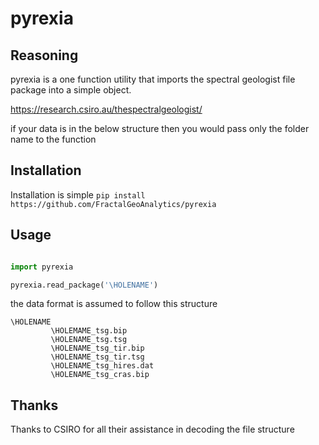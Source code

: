 # pyrexia
## Reasoning
pyrexia is a one function utility that imports the spectral geologist file package into a simple object.

https://research.csiro.au/thespectralgeologist/

if your data is in the below structure then you would pass
only the folder name to the function

## Installation
Installation is simple 
```pip install https://github.com/FractalGeoAnalytics/pyrexia```

## Usage

```python

import pyrexia

pyrexia.read_package('\HOLENAME')

```

the data format is assumed to follow this structure
```
\HOLENAME
         \HOLEMAME_tsg.bip
         \HOLENAME_tsg.tsg
         \HOLENAME_tsg_tir.bip
         \HOLENAME_tsg_tir.tsg
         \HOLENAME_tsg_hires.dat
         \HOLENAME_tsg_cras.bip

```
## 
## Thanks
Thanks to CSIRO for all their assistance in decoding the file structure